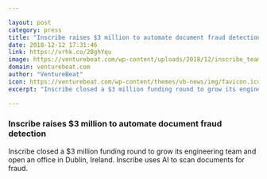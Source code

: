 ```yaml
---

layout: post
category: press
title: "Inscribe raises $3 million to automate document fraud detection"
date: 2018-12-12 17:31:46
link: https://vrhk.co/2BghYqu
image: https://venturebeat.com/wp-content/uploads/2018/12/inscribe_team_photo1.jpg?fit=1300%2C867&strip=all
domain: venturebeat.com
author: "VentureBeat"
icon: https://venturebeat.com/wp-content/themes/vb-news/img/favicon.ico
excerpt: "Inscribe closed a $3 million funding round to grow its engineering team and open an office in Dublin, Ireland. Inscribe uses AI to scan documents for fraud."

---
```


### Inscribe raises $3 million to automate document fraud detection

Inscribe closed a $3 million funding round to grow its engineering team and open an office in Dublin, Ireland. Inscribe uses AI to scan documents for fraud.